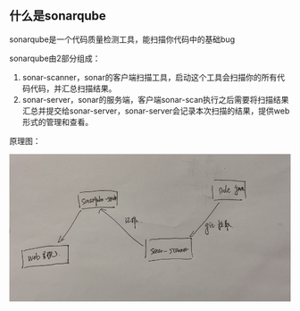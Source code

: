 ## 什么是sonarqube

sonarqube是一个代码质量检测工具，能扫描你代码中的基础bug

sonarqube由2部分组成：

1. sonar-scanner，sonar的客户端扫描工具，启动这个工具会扫描你的所有代码代码，并汇总扫描结果。
2. sonar-server，sonar的服务端，客户端sonar-scan执行之后需要将扫描结果汇总并提交给sonar-server，sonar-server会记录本次扫描的结果，提供web形式的管理和查看。



原理图：

![avatar](../images/5.jpeg)